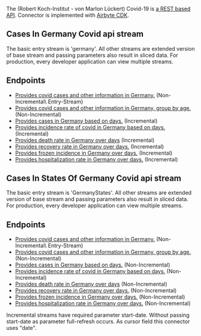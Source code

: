 The (Robert Koch-Institut - von Marlon Lückert) Covid-19 is [a REST based API](https://api.corona-zahlen.org/). 
Connector is implemented with [Airbyte CDK](https://docs.airbyte.com/connector-development/cdk-python).

## Cases In Germany Covid api stream
The basic entry stream is 'germany'. All other streams are extended version of base stream and passing parameters also result in sliced data.
For production, every developer application can view multiple streams. 

## Endpoints
* [Provides covid cases and other information in Germany.](https://api.corona-zahlen.org/germany) \(Non-Incremental\ Entry-Stream)
* [Provides covid cases and other information in Germany, group by age.](https://api.corona-zahlen.org/germany/age-groups) \(Non-Incremental\)
* [Provides cases in Germany based on days.](https://api.corona-zahlen.org/germany/germany/history/cases/:days) \(Incremental\)
* [Provides incidence rate of covid in Germany based on days.](https://api.corona-zahlen.org/germany/germany/history/incidence/:days) \(Incremental\)
* [Provides death rate in Germany over days](https://api.corona-zahlen.org/germany/germany/history/deaths/:days) \(Incremental\)
* [Provides recovery rate in Germany over days.](https://api.corona-zahlen.org/germany/germany/history/recovered/:days) \(Incremental\)
* [Provides frozen incidence in Germany over days.](https://api.corona-zahlen.org/germany/germany/history/frozen-incidence/:days) \(Incremental\)
* [Provides hospitalization rate in Germany over days.](https://api.corona-zahlen.org/germany/germany/history/hospitalization/:days) \(Incremental\)

## Cases In States Of Germany Covid api stream
The basic entry stream is 'GermanyStates'. All other streams are extended version of base stream and passing parameters also result in sliced data.
For production, every developer application can view multiple streams. 

## Endpoints
* [Provides covid cases and other information in Germany.](https://api.corona-zahlen.org/state) \(Non-Incremental\ Entry-Stream)
* [Provides covid cases and other information in Germany, group by age.](https://api.corona-zahlen.org/states/age-groupss) \(Non-Incremental\)
* [Provides cases in Germany based on days.](https://api.corona-zahlen.org/germany/states/history/cases/:days) \(Non-Incremental\)
* [Provides incidence rate of covid in Germany based on days.](https://api.corona-zahlen.org/germany/states/history/incidence/:days) \(Non-Incremental\)
* [Provides death rate in Germany over days](https://api.corona-zahlen.org/germany/states/history/deaths/:days) \(Non-Incremental\)
* [Provides recovery rate in Germany over days.](https://api.corona-zahlen.org/germany/states/history/recovered/:days) \(Non-Incremental\)
* [Provides frozen incidence in Germany over days.](https://api.corona-zahlen.org/germany/states/history/frozen-incidence/:days) \(Non-Incremental\)
* [Provides hospitalization rate in Germany over days.](https://api.corona-zahlen.org/germany/states/history/hospitalization/:days) \(Non-Incremental\)

Incremental streams have required parameter start-date. Without passing start-date as parameter full-refresh occurs.
As cursor field this connector uses "date". 
